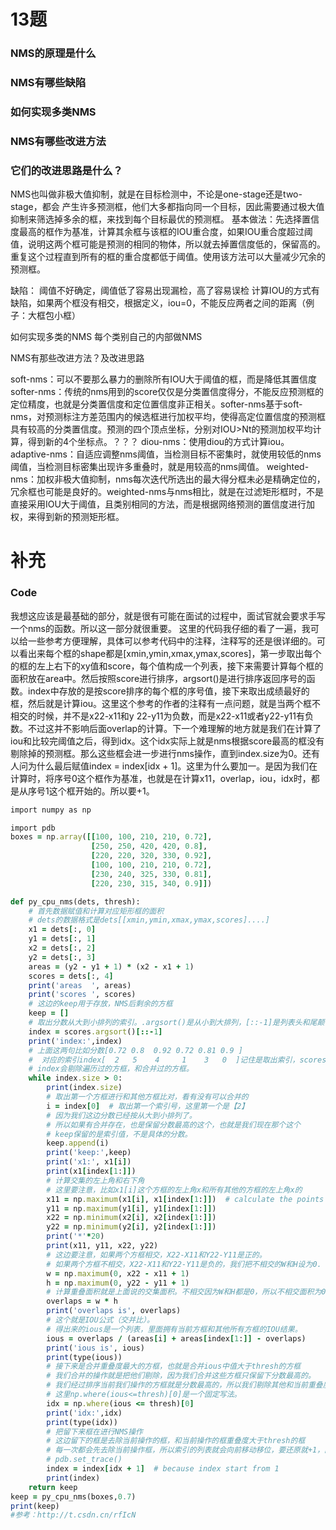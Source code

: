 # 13题
### NMS的原理是什么
### NMS有哪些缺陷
### 如何实现多类NMS
### NMS有哪些改进方法
### 它们的改进思路是什么？

NMS也叫做非极大值抑制，就是在目标检测中，不论是one-stage还是two-stage，都会 产生许多预测框，他们大多都指向同一个目标，因此需要通过极大值抑制来筛选掉多余的框，来找到每个目标最优的预测框。
基本做法：先选择置信度最高的框作为基准，计算其余框与该框的IOU重合度，如果IOU重合度超过阈值，说明这两个框可能是预测的相同的物体，所以就去掉置信度低的，保留高的。重复这个过程直到所有的框的重合度都低于阈值。使用该方法可以大量减少冗余的预测框。

缺陷：
阈值不好确定，阈值低了容易出现漏检，高了容易误检
计算IOU的方式有缺陷，如果两个框没有相交，根据定义，iou=0，不能反应两者之间的距离（例子：大框包小框）

如何实现多类的NMS
每个类别自己的内部做NMS

NMS有那些改进方法？及改进思路

soft-nms：可以不要那么暴力的删除所有IOU大于阈值的框，而是降低其置信度
softer-nms：传统的nms用到的score仅仅是分类置信度得分，不能反应预测框的定位精度，也就是分类置信度和定位置信度非正相关。softer-nms基于soft-nms，对预测标注方差范围内的候选框进行加权平均，使得高定位置信度的预测框具有较高的分类置信度。预测的四个顶点坐标，分别对IOU>Nt的预测加权平均计算，得到新的4个坐标点。？？？
diou-nms：使用diou的方式计算iou。
adaptive-nms：自适应调整nms阈值，当检测目标不密集时，就使用较低的nms阈值，当检测目标密集出现许多重叠时，就是用较高的nms阈值。
weighted-nms：加权非极大值抑制，nms每次迭代所选出的最大得分框未必是精确定位的，冗余框也可能是良好的。weighted-nms与nms相比，就是在过滤矩形框时，不是直接采用IOU大于阈值，且类别相同的方法，而是根据网络预测的置信度进行加权，来得到新的预测矩形框。

# 补充
### Code
我想这应该是最基础的部分，就是很有可能在面试的过程中，面试官就会要求手写一个nms的函数。所以这一部分就很重要。
这里的代码我仔细的看了一遍，我可以给一些参考方便理解，具体可以参考代码中的注释，注释写的还是很详细的。可以看出来每个框的shape都是[xmin,ymin,xmax,ymax,scores]，第一步取出每个的框的左上右下的xy值和score，每个值构成一个列表，接下来需要计算每个框的面积放在area中。然后按照score进行排序，argsort()是进行排序返回序号的函数。index中存放的是按score排序的每个框的序号值，接下来取出成绩最好的框，然后就是计算iou。这里这个参考的作者的注释有一点问题，就是当两个框不相交的时候，并不是x22-x11和y
22-y11为负数，而是x22-x11或者y22-y11有负数。不过这并不影响后面overlap的计算。下一个难理解的地方就是我们在计算了iou和比较完阈值之后，得到idx。这个idx实际上就是nms根据score最高的框没有剔除掉的预测框。那么这些框会进一步进行nms操作，直到index.size为0。还有人问为什么最后赋值index = index[idx + 1]。这里为什么要加一。是因为我们在计算时，将序号0这个框作为基准，也就是在计算x11，overlap，iou，idx时，都是从序号1这个框开始的。所以要+1。
```ruby
import numpy as np

import pdb
boxes = np.array([[100, 100, 210, 210, 0.72],
                  [250, 250, 420, 420, 0.8],
                  [220, 220, 320, 330, 0.92],
                  [100, 100, 210, 210, 0.72],
                  [230, 240, 325, 330, 0.81],
                  [220, 230, 315, 340, 0.9]])

def py_cpu_nms(dets, thresh):
    # 首先数据赋值和计算对应矩形框的面积
    # dets的数据格式是dets[[xmin,ymin,xmax,ymax,scores]....]
    x1 = dets[:, 0]
    y1 = dets[:, 1]
    x2 = dets[:, 2]
    y2 = dets[:, 3]
    areas = (y2 - y1 + 1) * (x2 - x1 + 1)
    scores = dets[:, 4]
    print('areas  ', areas)
    print('scores ', scores)
    # 这边的keep用于存放，NMS后剩余的方框
    keep = []
    # 取出分数从大到小排列的索引。.argsort()是从小到大排列，[::-1]是列表头和尾颠倒一下。
    index = scores.argsort()[::-1]
    print('index:',index)
    # 上面这两句比如分数[0.72 0.8  0.92 0.72 0.81 0.9 ]
    #  对应的索引index[  2   5    4     1    3   0  ]记住是取出索引，scores列表没变。
    # index会剔除遍历过的方框，和合并过的方框。
    while index.size > 0:
        print(index.size)
        # 取出第一个方框进行和其他方框比对，看有没有可以合并的
        i = index[0]  # 取出第一个索引号，这里第一个是【2】
        # 因为我们这边分数已经按从大到小排列了。
        # 所以如果有合并存在，也是保留分数最高的这个，也就是我们现在那个这个
        # keep保留的是索引值，不是具体的分数。
        keep.append(i)
        print('keep:',keep)
        print('x1:', x1[i])
        print(x1[index[1:]])
        # 计算交集的左上角和右下角
        # 这里要注意，比如x1[i]这个方框的左上角x和所有其他的方框的左上角x的
        x11 = np.maximum(x1[i], x1[index[1:]])  # calculate the points of overlap
        y11 = np.maximum(y1[i], y1[index[1:]])
        x22 = np.minimum(x2[i], x2[index[1:]])
        y22 = np.minimum(y2[i], y2[index[1:]])
        print('*'*20)
        print(x11, y11, x22, y22)
        # 这边要注意，如果两个方框相交，X22-X11和Y22-Y11是正的。
        # 如果两个方框不相交，X22-X11和Y22-Y11是负的，我们把不相交的W和H设为0.
        w = np.maximum(0, x22 - x11 + 1)
        h = np.maximum(0, y22 - y11 + 1)
        # 计算重叠面积就是上面说的交集面积。不相交因为W和H都是0，所以不相交面积为0
        overlaps = w * h
        print('overlaps is', overlaps)
        # 这个就是IOU公式（交并比）。
        # 得出来的ious是一个列表，里面拥有当前方框和其他所有方框的IOU结果。
        ious = overlaps / (areas[i] + areas[index[1:]] - overlaps)
        print('ious is', ious)
        print(type(ious))
        # 接下来是合并重叠度最大的方框，也就是合并ious中值大于thresh的方框
        # 我们合并的操作就是把他们剔除，因为我们合并这些方框只保留下分数最高的。
        # 我们经过排序当前我们操作的方框就是分数最高的，所以我们剔除其他和当前重叠度最高的方框
        # 这里np.where(ious<=thresh)[0]是一个固定写法。
        idx = np.where(ious <= thresh)[0]
        print('idx:',idx)
        print(type(idx))
        # 把留下来框在进行NMS操作
        # 这边留下的框是去除当前操作的框，和当前操作的框重叠度大于thresh的框
        # 每一次都会先去除当前操作框，所以索引的列表就会向前移动移位，要还原就+1，向后移动一位
        # pdb.set_trace()
        index = index[idx + 1]  # because index start from 1
        print(index)
    return keep
keep = py_cpu_nms(boxes,0.7)
print(keep)
#参考：http://t.csdn.cn/rfIcN
```